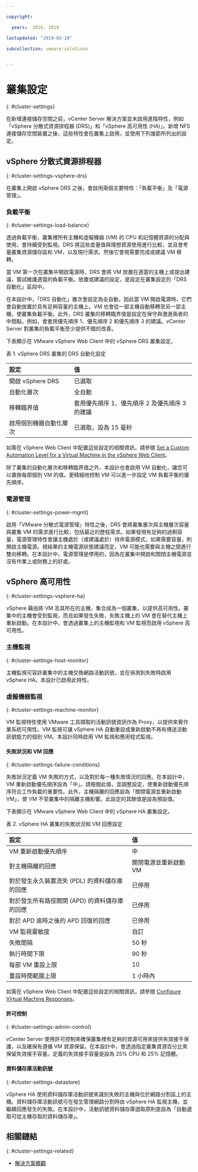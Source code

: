 ```yaml
---

copyright:

  years:  2016, 2019

lastupdated: "2019-02-28"

subcollection: vmware-solutions


---
```


# 叢集設定
{: #cluster-settings}

在新增連接儲存空間之前，vCenter Server 解決方案並未啟用進階特性，例如「vSphere 分散式資源排程器 (DRS)」和「vSphere 高可用性 (HA)」。新增 NFS 連接儲存空間裝置之後，這些特性會在叢集上啟用，並使用下列幾節所列出的設定。

## vSphere 分散式資源排程器
{: #cluster-settings-vsphere-drs}

在叢集上開啟 vSphere DRS 之後，會啟用兩個主要特性：「負載平衡」及「電源管理」。

###  負載平衡           
{: #cluster-settings-load-balance}

透過負載平衡，叢集裡所有主機和虛擬機器 (VM) 的 CPU 和記憶體資源的分配與使用，會持續受到監視。DRS 將這些度量值與理想資源使用進行比較，並且會考量叢集資源儲存區和 VM，以及現行需求。然後它會視需要完成或建議 VM 移轉。

當 VM 第一次在叢集中開啟電源時，DRS 會將 VM 放置在適當的主機上或提出建議，嘗試維護適當的負載平衡。放置或建議的設定，是設定在叢集設定的「DRS 自動化」區段中。

在本設計中，「DRS 自動化」層次會設定為全自動，因此當 VM 開啟電源時，它們會自動放置於具有足夠容量的主機上。VM 也會從一部主機自動移轉至另一部主機，使叢集負載平衡。此外，DRS 叢集的移轉臨界值是設定在保守與激進兩者的中間點，例如，會套用優先順序 1、優先順序 2 和優先順序 3 的建議。vCenter Server 對叢集的負載平衡至少提供不錯的改善。

下表顯示在 VMware vSphere Web Client 中的 vSphere DRS 叢集設定。

表 1. vSphere DRS 叢集的 DRS 自動化設定

| 設定          | 值  |
|:------------------- |:------ |
| 開啟 vSphere DRS | 已選取|
| 自動化層次 | 全自動|
| 移轉臨界值 | 套用優先順序 1、優先順序 2 及優先順序 3 的建議 |
| 啟用個別機器自動化層次 | 已選取，設為 15 毫秒 |

如需在 vSphere Web Client 中配置這些設定的相關資訊，請參閱 [Set a Custom Automation Level for a Virtual Machine in the vSphere Web Client](https://docs.vmware.com/en/VMware-vSphere/5.5/com.vmware.vsphere.resmgmt.doc/GUID-C21C0609-923B-46FB-920C-887F00DBCAB9.html)。

除了叢集的自動化層次和移轉臨界值之外，本設計也會啟用 VM 自動化，讓您可以置換每部個別 VM 的值。更精細地控制 VM 可以進一步設定 VM 負載平衡的優先順序。

### 電源管理
{: #cluster-settings-power-mgmt}

啟用「VMware 分散式電源管理」特性之後，DRS 會將叢集層次與主機層次容量與叢集 VM 的需求進行比較，包括最近的歷程需求。如果發現有足夠的過剩容量，電源管理特性會讓主機處於（或建議處於）待命電源模式，如果需要容量，則開啟主機電源。視結果的主機電源狀態建議而定，VM 可能也需要與主機之間進行雙向移轉。在本設計中，電源管理是停用的，因為在叢集中開啟和關閉主機電源並沒有作業上或財務上的好處。

## vSphere 高可用性
{: #cluster-settings-vsphere-ha}

vSphere 藉由將 VM 及其所在的主機，集合成為一個叢集，以提供高可用性。叢集中的主機會受到監視，而且如果發生失敗，失敗主機上的 VM 會在替代主機上重新啟動。在本設計中，會透過叢集上的主機監視和 VM 監視而啟用 vSphere 高可用性。

### 主機監視
{: #cluster-settings-host-monitor}

主機監視可容許叢集中的主機交換網路活動訊號，並在偵測到失敗時啟用 vSphere HA。本設計已啟用此特性。

### 虛擬機器監視
{: #cluster-settings-machine-monitor}

VM 監視特性使用 VMware 工具擷取的活動訊號資訊作為 Proxy，以提供來賓作業系統可用性。VM 監視可讓 vSphere HA 自動重設或重新啟動不再有傳送活動訊號能力的個別 VM。本設計同時啟用 VM 監視和應用程式監視。

#### 失敗狀況和 VM 回應
{: #cluster-settings-failure-conditions}

失敗狀況定義 VM 失敗的方式，以及對於每一種失敗情況的回應。在本設計中，VM 重新啟動優先順序設為「中」。請檢閱此值，並調整設定，使重新啟動優先順序符合工作負載的重要性。此外，主機隔離的回應設為「關閉電源並重新啟動 VM」，使 VM 不受叢集中的隔離主機影響。此設定的其餘值是設為預設值。

下表顯示在 VMware vSphere Web Client 中的 vSphere HA 叢集設定。

表 2. vSphere HA 叢集的失敗狀況和 VM 回應設定

| 設定          | 值  |
|:------------------- |:------ |
| VM 重新啟動優先順序 |中|
| 對主機隔離的回應 |關閉電源並重新啟動 VM|
|對於發生永久裝置流失 (PDL) 的資料儲存庫的回應| 已停用 |
|對於發生所有路徑關閉 (APD) 的資料儲存庫的回應| 已停用 |
| 對於 APD 逾時之後的 APD 回復的回應 | 已停用 |
| VM 監視靈敏度 | 自訂 |
| 失敗間隔 | 50 秒 |
| 執行時間下限 | 90 秒 |
| 每部 VM 重設上限 | 10 |
| 重設時間範圍上限 | 1 小時內 |

如需在 vSphere Web Client 中配置這些設定的相關資訊，請參閱 [Configure Virtual Machine Responses](https://docs.vmware.com/en/VMware-vSphere/6.0/com.vmware.vsphere.avail.doc/GUID-3DAED2B1-55B8-4877-BD0F-BC57C10A516C.html)。

#### 許可控制
{: #cluster-settings-admin-control}

vCenter Server 使用許可控制來確保叢集裡有足夠的資源可用來提供失效接手保護，以及確保有遵循 VM 資源保留。在本設計中，會透過指定叢集資源百分比來保留失效接手容量。定義的失效接手容量是設為 25% CPU 和 25% 記憶體。

#### 資料儲存庫活動訊號
{: #cluster-settings-datastore}

vSphere HA 使用資料儲存庫活動訊號來識別失敗的主機與位於網路分割區上的主機。資料儲存庫活動訊號可在發生管理網路分割時由 vSphere HA 監視主機，並繼續回應發生的失敗。在本設計中，活動訊號資料儲存庫選取原則是設為「自動選取可從主機存取的資料儲存庫」。

## 相關鏈結
{: #cluster-settings-related}

* [解決方案概觀](/docs/services/vmwaresolutions/archiref/solution?topic=vmware-solutions-solution_overview)
